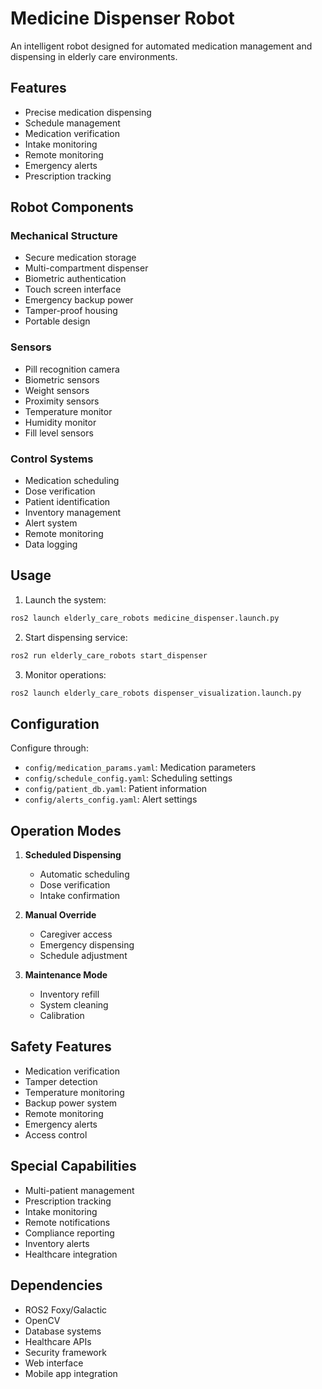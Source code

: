 # Medicine Dispenser Robot

An intelligent robot designed for automated medication management and dispensing in elderly care environments.

## Features

- Precise medication dispensing
- Schedule management
- Medication verification
- Intake monitoring
- Remote monitoring
- Emergency alerts
- Prescription tracking

## Robot Components

### Mechanical Structure
- Secure medication storage
- Multi-compartment dispenser
- Biometric authentication
- Touch screen interface
- Emergency backup power
- Tamper-proof housing
- Portable design

### Sensors
- Pill recognition camera
- Biometric sensors
- Weight sensors
- Proximity sensors
- Temperature monitor
- Humidity monitor
- Fill level sensors

### Control Systems
- Medication scheduling
- Dose verification
- Patient identification
- Inventory management
- Alert system
- Remote monitoring
- Data logging

## Usage

1. Launch the system:
```bash
ros2 launch elderly_care_robots medicine_dispenser.launch.py
```

2. Start dispensing service:
```bash
ros2 run elderly_care_robots start_dispenser
```

3. Monitor operations:
```bash
ros2 launch elderly_care_robots dispenser_visualization.launch.py
```

## Configuration

Configure through:
- `config/medication_params.yaml`: Medication parameters
- `config/schedule_config.yaml`: Scheduling settings
- `config/patient_db.yaml`: Patient information
- `config/alerts_config.yaml`: Alert settings

## Operation Modes

1. **Scheduled Dispensing**
   - Automatic scheduling
   - Dose verification
   - Intake confirmation

2. **Manual Override**
   - Caregiver access
   - Emergency dispensing
   - Schedule adjustment

3. **Maintenance Mode**
   - Inventory refill
   - System cleaning
   - Calibration

## Safety Features

- Medication verification
- Tamper detection
- Temperature monitoring
- Backup power system
- Remote monitoring
- Emergency alerts
- Access control

## Special Capabilities

- Multi-patient management
- Prescription tracking
- Intake monitoring
- Remote notifications
- Compliance reporting
- Inventory alerts
- Healthcare integration

## Dependencies

- ROS2 Foxy/Galactic
- OpenCV
- Database systems
- Healthcare APIs
- Security framework
- Web interface
- Mobile app integration 